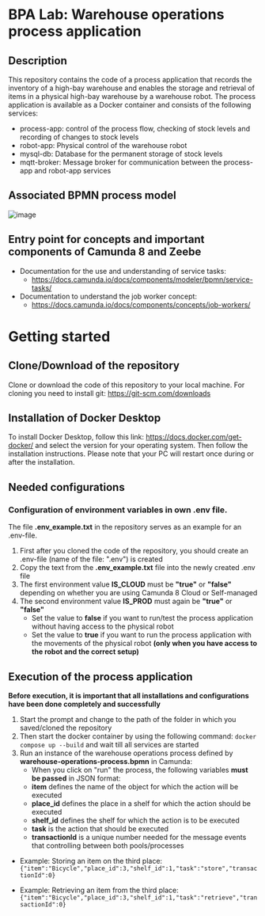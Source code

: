 # BPA Lab: Warehouse operations process application

## Description 
This repository contains the code of a process application that records the inventory of a high-bay warehouse and enables the storage and retrieval of items in a physical high-bay warehouse by a warehouse robot. 
The process application is available as a Docker container and consists of the following services:
* process-app: control of the process flow, checking of stock levels and recording of changes to stock levels
* robot-app: Physical control of the warehouse robot
* mysql-db: Database for the permanent storage of stock levels
* mqtt-broker: Message broker for communication between the process-app and robot-app services

## Associated BPMN process model
![image](https://github.com/BpaLabTHCologne/bpa_lab_warehouse_operations/assets/134142150/15652fdd-3fdb-4fe9-9b19-9d1be8ed87c4)

## Entry point for concepts and important components of Camunda 8 and Zeebe
* Documentation for the use and understanding of service tasks:
  * https://docs.camunda.io/docs/components/modeler/bpmn/service-tasks/
* Documentation to understand the job worker concept:
  * https://docs.camunda.io/docs/components/concepts/job-workers/

# Getting started

## Clone/Download of the repository
Clone or download the code of this repository to your local machine. For cloning you need to install git: https://git-scm.com/downloads 

## Installation of Docker Desktop
To install Docker Desktop, follow this link: https://docs.docker.com/get-docker/ and select the version for your operating system. Then follow the installation instructions. Please note that your PC will restart once during or after the installation.

## Needed configurations

### Configuration of environment variables in own .env file.
The file **.env_example.txt** in the repository serves as an example for an .env-file. 

1. First after you cloned the code of the repository, you should create an .env-file (name of the file: ".env") is created
2. Copy the text from the **.env_example.txt** file into the newly created .env file
3. The first environment value **IS_CLOUD** must be **"true"** or **"false"** depending on whether you are using Camunda 8 Cloud or Self-managed
4. The second environment value **IS_PROD** must again be **"true"** or **"false"**
   * Set the value to **false** if you want to run/test the process application without having access to the physical robot
   * Set the value to **true** if you want to run the process application with the movements of the physical robot **(only when you have access to the robot and the correct setup)**

## Execution of the process application
**Before execution, it is important that all installations and configurations have been done completely and successfully**

1. Start the prompt and change to the path of the folder in which you saved/cloned the repository
2. Then start the docker container by using the following command: `docker compose up --build` and wait till all services are started
3. Run an instance of the warehouse operations process defined by **warehouse-operations-process.bpmn** in Camunda:
     * When you click on "run" the process, the following variables **must be passed** in JSON format:
     * **item** defines the name of the object for which the action will be executed
     * **place_id** defines the place in a shelf for which the action should be executed
     * **shelf_id** defines the shelf for which the action is to be executed
     * **task** is the action that should be executed
     * **transactionId** is a unique number needed for the message events that controlling between both pools/processes
     
* Example: Storing an item on the third place: `{"item":"Bicycle","place_id":3,"shelf_id":1,"task":"store","transactionId":0}`
 
* Example: Retrieving an item from the third place: `{"item":"Bicycle","place_id":3,"shelf_id":1,"task":"retrieve","transactionId":0}`
